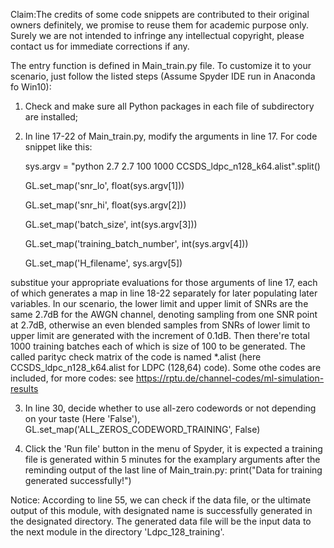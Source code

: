 Claim:The credits of some code snippets are contributed to their original owners definitely, we promise to  reuse them for academic purpose only. 
       Surely we are not intended to infringe any intellectual copyright, please contact us for immediate corrections if any. 
       
The entry function is defined in Main_train.py file. To customize it to your scenario, just follow the listed steps 
(Assume Spyder IDE run in Anaconda fo Win10):
1) Check and make sure all Python packages in each file of subdirectory are installed; 
2) In line 17-22 of Main_train.py, modify the arguments in line 17. For code snippet like this:
   
    sys.argv = "python 2.7 2.7 100 1000 CCSDS_ldpc_n128_k64.alist".split()
   
    GL.set_map('snr_lo', float(sys.argv[1]))
   
    GL.set_map('snr_hi', float(sys.argv[2]))
   
    GL.set_map('batch_size', int(sys.argv[3]))
   
    GL.set_map('training_batch_number', int(sys.argv[4]))
   
    GL.set_map('H_filename', sys.argv[5])
   
substitue your appropriate evaluations for those arguments of line 17, each of which generates a map in line 18-22 separately
for later populating later variables.
In our scenario, the lower limit and upper limit of SNRs are the same 2.7dB for the AWGN channel, denoting sampling from one
SNR point at 2.7dB, otherwise an even blended samples from SNRs of lower limit to upper limit are generated with the increment of
0.1dB. Then there're total 1000 training batches  each of which is size of 100 to be generated. The called parityc
check matrix of the code is named *.alist (here CCSDS_ldpc_n128_k64.alist for LDPC (128,64) code). Some othe codes are included,
for more codes: see https://rptu.de/channel-codes/ml-simulation-results

3) In line 30, decide whether to use all-zero codewords or not depending on your taste (Here 'False'),
   GL.set_map('ALL_ZEROS_CODEWORD_TRAINING', False)
   
4) Click the 'Run file' button in the menu of Spyder, it is expected a training file is generated  within 5 minutes for the
    examplary arguments after the reminding output of the last line of Main_train.py:
            print("Data for training generated successfully!")
   
Notice: According to line 55, we can check if the data file, or the ultimate output of this module,
with designated name is successfully generated in the designated directory. The generated data file will be the input data 
to the next module in the directory 'Ldpc_128_training'. 
